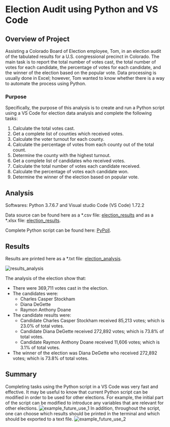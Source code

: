 # Election Audit using Python and VS Code

## **Overview of Project**
Assisting a Colorado Board of Election employee, Tom, in an election audit of the tabulated results for a U.S. congressional precinct in Colorado. The main task is to report the total number of votes cast, the total number of votes for each candidate, the percentage of votes for each candidate, and the winner of the election based on the popular vote. Data processing is usually done in Excel; however, Tom wanted to know whether there is a way to automate the process using Python. 

### Purpose
Specifically, the purpose of this analysis is to create and run a Python script using a VS Code for election data analysis and complete the following tasks: 

1. Calculate the total votes cast.
2. Get a complete list of counties which received votes. 
3. Calculate the voter turnout for each county.
4. Calculate the percentage of votes from each county out of the total count.
5. Determine the county with the highest turnout.
6. Get a complete list of candidates who received votes. 
7. Calculate the total number of votes each candidate received.
8. Calculate the percentage of votes each candidate won.
9. Determine the winner of the election based on popular vote.



## **Analysis**
Softwares: Python 3.7.6.7 and Visual studio Code (VS Code) 1.72.2

Data source can be found here as a *.csv file: [election_results](https://github.com/MSF2141/election-analysis/blob/f3555399e3f34aa2e7c59b239359e56b726efc69/resources/election_results.csv)  and as a *.xlsx file: [election_results](https://github.com/MSF2141/election-analysis/blob/19c04d0dfbc2644c263757acf624e8c4d2005abd/resources/election_results.xlsx).

Complete Python script can be found here: [PyPoll](https://github.com/MSF2141/election-analysis/blob/0c4dd0e0e08adde640c2937e66c999f796bbf494/PyPoll_Challenge.py).



## **Results**
Results are printed here as a *.txt file: [election_analysis](https://github.com/MSF2141/election-analysis/blob/3066d208893af15b7448dfd2b48e40b37a8ce9c4/analysis/election_analysis.txt).

![results_analysis](https://github.com/MSF2141/election-analysis/blob/caabce88a2b68e45f244786ecb33190989fd43db/analysis/results_analysis.png)

The analysis of the election show that:
- There were 369,711 votes cast in the election.
- The candidates were:
     - Charles Casper Stockham
     - Diana DeGette
     - Raymon Anthony Doane
-  The candidate results were:
     - Candidate Charles Casper Stockham received 85,213 votes; which is 23.0% of total votes.
     - Candidate Diana DeGette received 272,892 votes; which is 73.8% of total votes.
     - Candidate Raymon Anthony Doane received 11,606 votes; which is 3.1% of total votes. 
- The winner of the election was Diana DeGette who received 272,892 votes; which is 73.8% of total votes.



## **Summary**
Completing tasks using the Python script in a VS Code was very fast and effective. It may be useful to know that current Python script can be modified in order to be used for other elections. For example, the initial part of the script can be modified to introduce any variables that are relevant for other elections. 
![example_future_use_1](https://github.com/MSF2141/election-analysis/blob/c07103ab0bdfe0eaea797f1ebc8c70eabb70d085/analysis/example_future_use_1.png)
In addition, throughout the script, one can choose which results should be printed in the terminal and which should be exported to a text file. 
![example_future_use_2](https://github.com/MSF2141/election-analysis/blob/d245fe5b30614702ce919079b17bab8a9a6c1111/analysis/example_future_use_2.png)

